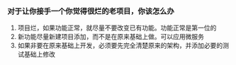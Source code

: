 ### 对于让你接手一个你觉得很烂的老项目，你该怎么办

1. 项目烂，如果功能正常，就尽量不要改变已有功能。功能正常是第一位的
2. 新功能尽量新建项目添加，而不是在原来基础上做。可以应用微服务
3. 如果非要在原来基础上开发，必须要先完全清楚原来的架构，并添加必要的测试基础上修改

